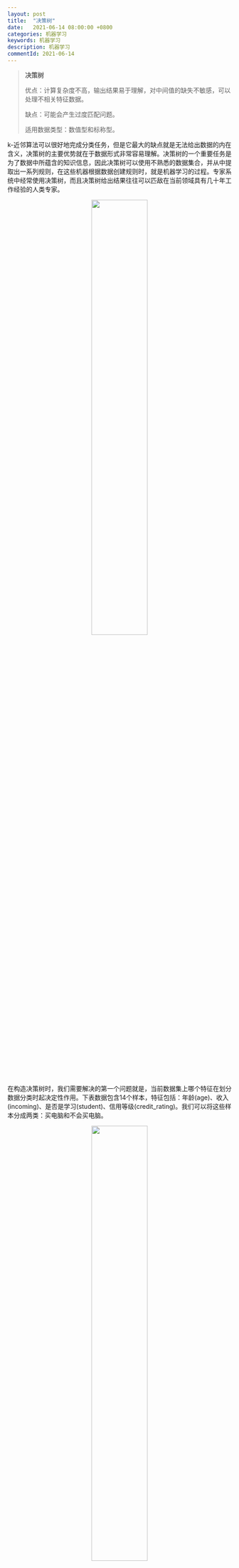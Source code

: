 ```yaml
---
layout: post
title:  "决策树"
date:   2021-06-14 08:00:00 +0800
categories: 机器学习
keywords: 机器学习
description: 机器学习
commentId: 2021-06-14
---
```

> **决策树**
>
> 优点：计算复杂度不高，输出结果易于理解，对中间值的缺失不敏感，可以处理不相关特征数据。
>
> 缺点：可能会产生过度匹配问题。
>
> 适用数据类型：数值型和标称型。

k-近邻算法可以很好地完成分类任务，但是它最大的缺点就是无法给出数据的内在含义，决策树的主要优势就在于数据形式非常容易理解。决策树的一个重要任务是为了数据中所蕴含的知识信息，因此决策树可以使用不熟悉的数据集合，并从中提取出一系列规则，在这些机器根据数据创建规则时，就是机器学习的过程。专家系统中经常使用决策树，而且决策树给出结果往往可以匹敌在当前领域具有几十年工作经验的人类专家。

<center><img src="{{site.baseurl}}/pic/machine_learning/decision_tree/1.svg" width="50%"/></center>

<br/>

在构造决策树时，我们需要解决的第一个问题就是，当前数据集上哪个特征在划分数据分类时起决定性作用。下表数据包含14个样本，特征包括：年龄(age)、收入(incoming)、是否是学习(student)、信用等级(credit_rating)。我们可以将这些样本分成两类：买电脑和不会买电脑。

<center><img src="{{site.baseurl}}/pic/machine_learning/decision_tree/2.jpg" width="50%"/></center>

<br/>

现在我们要决定依据哪一个特征来划分数据。在回答这个问题之前，我们必须采用量化的方法判断如何划分数据。在划分数据集之前之后信息发生的变化称为**信息增益**，知道如何计算信息增益，我们就可以计算每个特征值划分数据集获得的信息增益，获得信息增益最高的特征就是最好的选择。在可以评测哪种数据划分方式是最好的数据划分之前，我们必须学习如何计算信息增益。集合信息的度量方式称为**香农熵**或者简称为**熵**，这个名字来源于信息论之父**克劳德·香农**。为了计算熵，我们需要计算所有类别所有可能值包含的信息期望值，通过下面的公式得到：

$$H(x) = -\sum_{i=1}^n p(x_{i}) log_{2}p(x_{i})$$

其中$p(x_{i})$是选择该分类的概率，n是分类的数目。对于上表中数据集D，有 9 个yes，5 个no，因此它的熵是:

$$ H(D) = -\frac{5}{14}log_{2}\frac{5}{14}-\frac{9}{14}log_{2}\frac{9}{14} = 0.94$$

**熵越高，则混合的数据也越多**。现在我们了解了如何度量数据集的无序程度，还需要划分数据集，度量划分数据集的熵，以便判断当前是否正确地划分了数据集。我们将对每个特征划分数据集的结果计算一次信息熵，然后判断按照哪个特征划分数据集是最好的划分方式，以age为例：

<center><img src="{{site.baseurl}}/pic/machine_learning/decision_tree/3.jpg" width="100%"/></center>

以age来划分数据集D后的条件熵为：

$$ \begin{align*} H(D|age) &= \frac5{14}\times (-\frac25\log_2\frac25 - \frac35\log_2\frac35) \\ &+\frac4{14}\times (-\frac44\log_2\frac44 - \frac04\log_2\frac04) \\ &+\frac5{14}\times (-\frac35\log_2\frac35 - \frac25\log_2\frac25) \\ &=0.694 bits \end{align*} $$

因此，根据age划分的信息增益就是:

$$ gain(age) = H(D) - H(D|age) = 0.94 - 0.694 = 0.246 $$

<br/>

如果以student来划分：

<center><img src="{{site.baseurl}}/pic/machine_learning/decision_tree/4.jpg" width="100%"/></center>

$$ \begin{align*} H(D|student) &= \frac{7}{14}\times(-\frac{3}{7}log_2\frac{3}{7}-\frac{4}{7}log_2\frac{4}{7}) \\ &+ \frac{7}{14}\times(-\frac{1}{7}log_2\frac{1}{7}-\frac{6}{7}log_2\frac{6}{7}) \\ &= 0.789 \end{align*} $$

$$ gain(student) = H(D) - H(D|student) = 0.94 - 0.789 = 0.151 $$

因为gain(age)大于gain(student)，所以根据age特征来划分数据集D会比student要好。使用同样的方法对比所有的特征，就可以得出增益最大的特征，根据增益最大的特征来划分数据集；对于划分后的子数据集，再递归使用同样的算法，直到所有的特征都用完，或者对应的类别只有一种，就可以完成决策树的构造了。

<center><img src="{{site.baseurl}}/pic/machine_learning/decision_tree/5.jpg" width="100%"/></center>

<br/>

示例代码：[点击这里](https://github.com/OuYangLiang/decision_tree)
